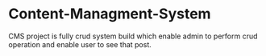 # Content-Managment-System
CMS project is fully crud system build which enable admin to perform crud operation and enable user to see that post.
